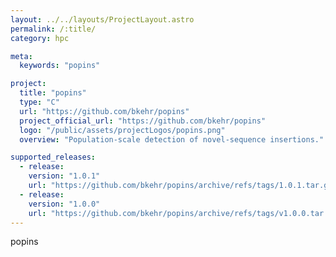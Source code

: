 ```yaml
---
layout: ../../layouts/ProjectLayout.astro
permalink: /:title/
category: hpc

meta:
  keywords: "popins"

project:
  title: "popins"
  type: "C"
  url: "https://github.com/bkehr/popins"
  project_official_url: "https://github.com/bkehr/popins"
  logo: "/public/assets/projectLogos/popins.png"
  overview: "Population-scale detection of novel-sequence insertions."

supported_releases:
  - release:
    version: "1.0.1"
    url: "https://github.com/bkehr/popins/archive/refs/tags/1.0.1.tar.gz"
  - release:
    version: "1.0.0"
    url: "https://github.com/bkehr/popins/archive/refs/tags/v1.0.0.tar.gz"
---
```


<p>popins</p>
